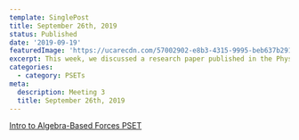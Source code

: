 ```yaml
---
template: SinglePost
title: September 26th, 2019
status: Published
date: '2019-09-19'
featuredImage: 'https://ucarecdn.com/57002902-e8b3-4315-9995-beb637b29128/'
excerpt: This week, we discussed a research paper published in the Physical Review Letters regarding the ringdown pattern from black hole mergers being another method to prove the theory of general relativity.
categories:
  - category: PSETs
meta:
  description: Meeting 3
  title: September 26th, 2019
---
```


[Intro to Algebra-Based Forces PSET](https://mgh-physics.now.sh/d/algebra-based-forces-pset.pdf )